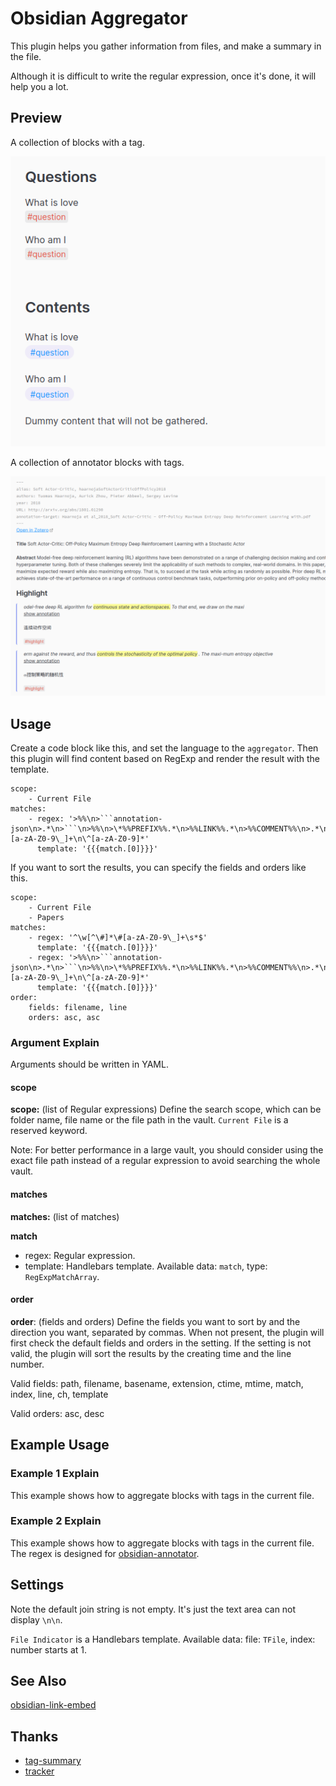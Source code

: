 # Obsidian Aggregator

This plugin helps you gather information from files, and make a summary in the file.

Although it is difficult to write the regular expression, once it's done, it will help you a lot.

## Preview

A collection of blocks with a tag.

![preview](docs/preview.png)

A collection of annotator blocks with tags.

![annotator-preview](docs/annotator-preview.png)

## Usage

Create a code block like this, and set the language to the `aggregator`. Then this plugin will find content based on RegExp and render the result with the template.

````aggregator
scope:
    - Current File
matches:
    - regex: '>%%\n>```annotation-json\n>.*\n>```\n>%%\n>\*%%PREFIX%%.*\n>%%LINK%%.*\n>%%COMMENT%%\n>.*\n>%%TAGS%%\n>\#[a-zA-Z0-9\_]+\n\^[a-zA-Z0-9]*'
      template: '{{{match.[0]}}}'
````

If you want to sort the results, you can specify the fields and orders like this.

````aggregator
scope:
    - Current File
    - Papers
matches:
    - regex: '^\w[^\#]*\#[a-zA-Z0-9\_]+\s*$'
      template: '{{{match.[0]}}}'
    - regex: '>%%\n>```annotation-json\n>.*\n>```\n>%%\n>\*%%PREFIX%%.*\n>%%LINK%%.*\n>%%COMMENT%%\n>.*\n>%%TAGS%%\n>\#[a-zA-Z0-9\_]+\n\^[a-zA-Z0-9]*'
      template: '{{{match.[0]}}}'
order:
    fields: filename, line
    orders: asc, asc
````

### Argument Explain

Arguments should be written in YAML.

#### scope

**scope:** (list of Regular expressions) Define the search scope, which can be folder name, file name or the file path in the vault. `Current File` is a reserved keyword.

Note: For better performance in a large vault, you should consider using the exact file path instead of a regular expression to avoid searching the whole vault.

#### matches

**matches:** (list of matches)

**match**

-   regex: Regular expression.
-   template: Handlebars template. Available data: `match`, type: `RegExpMatchArray`.

#### order

**order**: (fields and orders) Define the fields you want to sort by and the direction you want, separated by commas. When not present, the plugin will first check the default fields and orders in the setting. If the setting is not valid, the plugin will sort the results by the creating time and the line number.

Valid fields: path, filename, basename, extension, ctime, mtime, match, index, line, ch, template

Valid orders: asc, desc

## Example Usage

### Example 1 Explain

This example shows how to aggregate blocks with tags in the current file.

### Example 2 Explain

This example shows how to aggregate blocks with tags in the current file. The regex is designed for [obsidian-annotator](https://github.com/elias-sundqvist/obsidian-annotator).

## Settings

Note the default join string is not empty. It's just the text area can not display `\n\n`.

`File Indicator` is a Handlebars template. Available data: file: `TFile`, index: number starts at 1.

## See Also

[obsidian-link-embed](https://github.com/Seraphli/obsidian-link-embed)

## Thanks

-   [tag-summary](https://github.com/macrojd/tag-summary)
-   [tracker](https://github.com/pyrochlore/obsidian-tracker)
